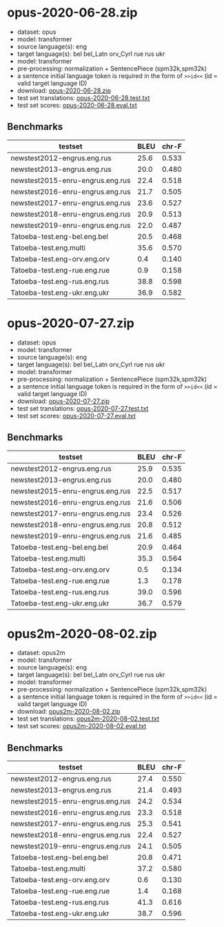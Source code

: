 # opus-2020-06-28.zip

* dataset: opus
* model: transformer
* source language(s): eng
* target language(s): bel bel_Latn orv_Cyrl rue rus ukr
* model: transformer
* pre-processing: normalization + SentencePiece (spm32k,spm32k)
* a sentence initial language token is required in the form of `>>id<<` (id = valid target language ID)
* download: [opus-2020-06-28.zip](https://object.pouta.csc.fi/Tatoeba-MT-models/eng-zle/opus-2020-06-28.zip)
* test set translations: [opus-2020-06-28.test.txt](https://object.pouta.csc.fi/Tatoeba-MT-models/eng-zle/opus-2020-06-28.test.txt)
* test set scores: [opus-2020-06-28.eval.txt](https://object.pouta.csc.fi/Tatoeba-MT-models/eng-zle/opus-2020-06-28.eval.txt)

## Benchmarks

| testset               | BLEU  | chr-F |
|-----------------------|-------|-------|
| newstest2012-engrus.eng.rus 	| 25.6 	| 0.533 |
| newstest2013-engrus.eng.rus 	| 20.0 	| 0.480 |
| newstest2015-enru-engrus.eng.rus 	| 22.4 	| 0.518 |
| newstest2016-enru-engrus.eng.rus 	| 21.7 	| 0.505 |
| newstest2017-enru-engrus.eng.rus 	| 23.6 	| 0.527 |
| newstest2018-enru-engrus.eng.rus 	| 20.9 	| 0.513 |
| newstest2019-enru-engrus.eng.rus 	| 22.0 	| 0.487 |
| Tatoeba-test.eng-bel.eng.bel 	| 20.5 	| 0.468 |
| Tatoeba-test.eng.multi 	| 35.6 	| 0.570 |
| Tatoeba-test.eng-orv.eng.orv 	| 0.4 	| 0.140 |
| Tatoeba-test.eng-rue.eng.rue 	| 0.9 	| 0.158 |
| Tatoeba-test.eng-rus.eng.rus 	| 38.8 	| 0.598 |
| Tatoeba-test.eng-ukr.eng.ukr 	| 36.9 	| 0.582 |

# opus-2020-07-27.zip

* dataset: opus
* model: transformer
* source language(s): eng
* target language(s): bel bel_Latn orv_Cyrl rue rus ukr
* model: transformer
* pre-processing: normalization + SentencePiece (spm32k,spm32k)
* a sentence initial language token is required in the form of `>>id<<` (id = valid target language ID)
* download: [opus-2020-07-27.zip](https://object.pouta.csc.fi/Tatoeba-MT-models/eng-zle/opus-2020-07-27.zip)
* test set translations: [opus-2020-07-27.test.txt](https://object.pouta.csc.fi/Tatoeba-MT-models/eng-zle/opus-2020-07-27.test.txt)
* test set scores: [opus-2020-07-27.eval.txt](https://object.pouta.csc.fi/Tatoeba-MT-models/eng-zle/opus-2020-07-27.eval.txt)

## Benchmarks

| testset               | BLEU  | chr-F |
|-----------------------|-------|-------|
| newstest2012-engrus.eng.rus 	| 25.9 	| 0.535 |
| newstest2013-engrus.eng.rus 	| 20.0 	| 0.480 |
| newstest2015-enru-engrus.eng.rus 	| 22.5 	| 0.517 |
| newstest2016-enru-engrus.eng.rus 	| 21.6 	| 0.506 |
| newstest2017-enru-engrus.eng.rus 	| 23.4 	| 0.526 |
| newstest2018-enru-engrus.eng.rus 	| 20.8 	| 0.512 |
| newstest2019-enru-engrus.eng.rus 	| 21.6 	| 0.485 |
| Tatoeba-test.eng-bel.eng.bel 	| 20.9 	| 0.464 |
| Tatoeba-test.eng.multi 	| 35.3 	| 0.564 |
| Tatoeba-test.eng-orv.eng.orv 	| 0.5 	| 0.134 |
| Tatoeba-test.eng-rue.eng.rue 	| 1.3 	| 0.178 |
| Tatoeba-test.eng-rus.eng.rus 	| 39.0 	| 0.596 |
| Tatoeba-test.eng-ukr.eng.ukr 	| 36.7 	| 0.579 |

# opus2m-2020-08-02.zip

* dataset: opus2m
* model: transformer
* source language(s): eng
* target language(s): bel bel_Latn orv_Cyrl rue rus ukr
* model: transformer
* pre-processing: normalization + SentencePiece (spm32k,spm32k)
* a sentence initial language token is required in the form of `>>id<<` (id = valid target language ID)
* download: [opus2m-2020-08-02.zip](https://object.pouta.csc.fi/Tatoeba-MT-models/eng-zle/opus2m-2020-08-02.zip)
* test set translations: [opus2m-2020-08-02.test.txt](https://object.pouta.csc.fi/Tatoeba-MT-models/eng-zle/opus2m-2020-08-02.test.txt)
* test set scores: [opus2m-2020-08-02.eval.txt](https://object.pouta.csc.fi/Tatoeba-MT-models/eng-zle/opus2m-2020-08-02.eval.txt)

## Benchmarks

| testset               | BLEU  | chr-F |
|-----------------------|-------|-------|
| newstest2012-engrus.eng.rus 	| 27.4 	| 0.550 |
| newstest2013-engrus.eng.rus 	| 21.4 	| 0.493 |
| newstest2015-enru-engrus.eng.rus 	| 24.2 	| 0.534 |
| newstest2016-enru-engrus.eng.rus 	| 23.3 	| 0.518 |
| newstest2017-enru-engrus.eng.rus 	| 25.3 	| 0.541 |
| newstest2018-enru-engrus.eng.rus 	| 22.4 	| 0.527 |
| newstest2019-enru-engrus.eng.rus 	| 24.1 	| 0.505 |
| Tatoeba-test.eng-bel.eng.bel 	| 20.8 	| 0.471 |
| Tatoeba-test.eng.multi 	| 37.2 	| 0.580 |
| Tatoeba-test.eng-orv.eng.orv 	| 0.6 	| 0.130 |
| Tatoeba-test.eng-rue.eng.rue 	| 1.4 	| 0.168 |
| Tatoeba-test.eng-rus.eng.rus 	| 41.3 	| 0.616 |
| Tatoeba-test.eng-ukr.eng.ukr 	| 38.7 	| 0.596 |

